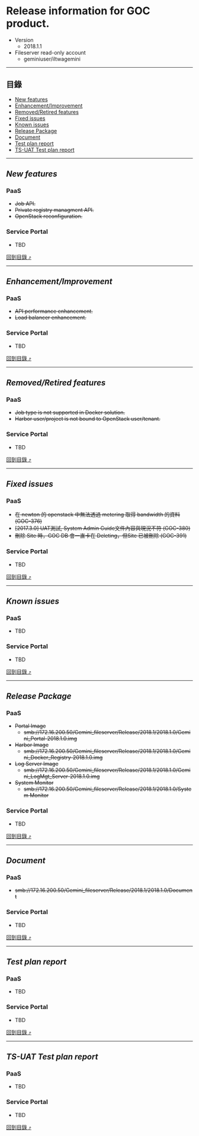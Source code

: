 # Release information for GOC product.
* Version
  * 2018.1.1
* Fileserver read-only account
  * geminiuser/iltwagemini
  
****

## 目錄
* [New features](#new-features)
* [Enhancement/Improvement](#enhancementimprovement)
* [Removed/Retired features](#removedretired-features)
* [Fixed issues](#fixed-issues)
* [Known issues](#known-issues)
* [Release Package](#release-package)
* [Document](#document)
* [Test plan report](#test-plan-report)
* [TS-UAT Test plan report](#ts-uat-test-plan-report)

------
## _New features_
### PaaS
* ~~Job API.~~
* ~~Private registry managment API.~~
* ~~OpenStack reconfiguration.~~
### Service Portal
* TBD

[回到目錄 :arrow_heading_up:](#目錄)

------
## _Enhancement/Improvement_
### PaaS
* ~~API performance enhancement.~~
* ~~Load balancer enhancement.~~
### Service Portal
* TBD

[回到目錄 :arrow_heading_up:](#目錄)

------
## _Removed/Retired features_
### PaaS
* ~~Job type is not supported in Docker solution.~~
* ~~Harbor user/project is not bound to OpenStack user/tenant.~~
### Service Portal
* TBD

[回到目錄 :arrow_heading_up:](#目錄)

------
## _Fixed issues_
### PaaS
* ~~在 newton 的 openstack 中無法透過 metering 取得 bandwidth 的資料 (GOC-376)~~
* ~~[2017.3.0] UAT測試, System Admin Guide文件內容與現況不符 (GOC-380)~~
* ~~刪除 Site 時，GOC DB 會一直卡在 Deleting，但Site 已被刪除 (GOC-391)~~
### Service Portal
* TBD

[回到目錄 :arrow_heading_up:](#目錄)

------
## _Known issues_
### PaaS
* TBD
### Service Portal
* TBD

[回到目錄 :arrow_heading_up:](#目錄)

------
## _Release Package_
### PaaS
* ~~Portal Image~~
  * ~~smb://172.16.200.50/Gemini_fileserver/Release/2018.1/2018.1.0/Gemini_Portal-2018.1.0.img~~
* ~~Harbor Image~~
  * ~~smb://172.16.200.50/Gemini_fileserver/Release/2018.1/2018.1.0/Gemini_Docker_Registry-2018.1.0.img~~
* ~~Log Server Image~~
  * ~~smb://172.16.200.50/Gemini_fileserver/Release/2018.1/2018.1.0/Gemini_LogMgt_Server-2018.1.0.img~~
* ~~System Monitor~~
  * ~~smb://172.16.200.50/Gemini_fileserver/Release/2018.1/2018.1.0/System Monitor~~
### Service Portal
* TBD

[回到目錄 :arrow_heading_up:](#目錄)

------
## _Document_
### PaaS
* ~~smb://172.16.200.50/Gemini_fileserver/Release/2018.1/2018.1.0/Document~~
### Service Portal
* TBD

[回到目錄 :arrow_heading_up:](#目錄)

------
## _Test plan report_
### PaaS
* TBD
### Service Portal
* TBD

[回到目錄 :arrow_heading_up:](#目錄)

------
## _TS-UAT Test plan report_
### PaaS
* TBD
### Service Portal
* TBD

[回到目錄 :arrow_heading_up:](#目錄)
